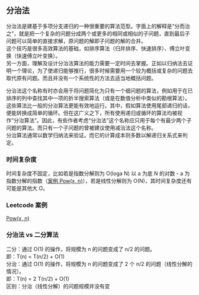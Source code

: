 ## 分治法
分治法是建基于多项分支递归的一种很重要的算法范型。字面上的解释是“分而治之”，就是把一个复杂的问题分成两个或更多的相同或相似的子问题，直到最后子问题可以简单的直接求解，原问题的解即子问题的解的合并。  
这个技巧是很多高效算法的基础，如排序算法（归并排序、快速排序）、傅立叶变换（快速傅立叶变换）。  
另一方面，理解及设计分治法算法的能力需要一定时间去掌握。正如以归纳法去证明一个理论，为了使递归能够推行，很多时候需要用一个较为概括或复杂的问题去取代原有问题。而且并没有一个系统性的方法去适当地概括问题。  
  
分治法这个名称有时亦会用于将问题简化为只有一个细问题的算法，例如用于在已排序的列中查找其中一项的折半搜索算法（或是在数值分析中类似的勘根算法）。这些算法比一般的分治算法更能有效地运行。其中，假如算法使用尾部递归的话，便能转换成简单的循环。但在这广义之下，所有使用递归或循环的算法均被视作“分治算法”。因此，有些作者考虑“分治法”这个名称应只用于每个有最少两个子问题的算法。而只有一个子问题的曾被建议使用减治法这个名称。  
分治算法通常以数学归纳法来验证。而它的计算成本则多数以解递归关系式来判定。  
  
### 时间复杂度
时间复杂度不固定，比如若是指数分解则为 O(loga N) 以 a 为底 N 的对数 - a 为指数分解的指数（[案例 Pow(x, n)](./../Leetcode%20Practices/algorithms/medium/50%20Pow(x,%20n).java)），若是线性分解则为 O(N)，其时间复杂度还有可能是其他大 O。  
  
### Leetcode 案例
[Pow(x, n)](./../Leetcode%20Practices/algorithms/medium/50%20Pow(x,%20n).java)  
  
### 分治法 vs 二分算法
二分：通过 O(1) 的操作，将规模为 n 的问题变成了 n/2 的问题。  
即：T(n) = T(n/2) + O(1)  
分治：通过 O(1) 的操作，将规模为 n 的问题变成了 2 个 n/2 的问题（线性分解的情况）。  
即：T(n) = 2 T(n/2) + O(1)  
区别：分治（线性分解）的问题规模并没有变  
